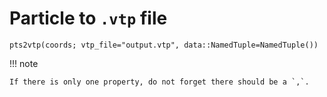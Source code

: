 # Particle to `.vtp` file

```@docs
pts2vtp(coords; vtp_file="output.vtp", data::NamedTuple=NamedTuple())
```

!!! note

    If there is only one property, do not forget there should be a `,`.
